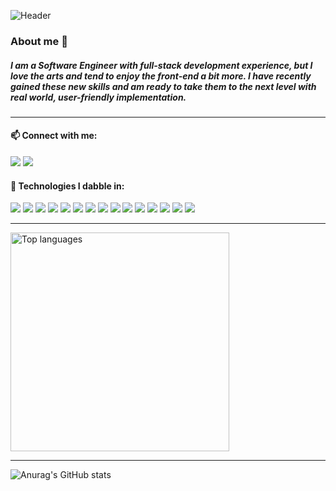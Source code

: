 <img alt="Header" src="assets/header6.gif"></img>


<h3>About me 💃</h3>

<h5>
I am a Software Engineer with full-stack development experience, but I love the arts and tend to enjoy the front-end a bit more. I have recently gained these new skills and am ready to take them to the next level with real world, user-friendly implementation.
</h5>

<hr>
<h4>📫 Connect with me:</h4>
<div>
<a href="mailto: priscilla.rojas925@gmail.com"><img src="https://img.icons8.com/nolan/40/gmail.png"/></a>
<a href="https://www.linkedin.com/in/priscillaro/"><img src="https://img.icons8.com/nolan/40/linkedin.png"/></a>
</div>
<h4> 💾 Technologies I dabble in:</h4>
<div>
<img src="https://img.icons8.com/color/50/000000/linux--v2.png"/>
<img src="https://img.icons8.com/color/50/000000/zoom.png"/>
<img src="https://img.icons8.com/color/50/000000/slack-new.png"/>
<img src="https://img.icons8.com/fluency/48/000000/visual-studio-code-2019.png"/>
<img src="https://img.icons8.com/color/50/000000/heroku.png"/>
<img src="https://img.icons8.com/color/50/000000/github--v3.png"/>
<img src="https://img.icons8.com/color/50/000000/git.png"/>
<img src="https://img.icons8.com/color/50/000000/postgreesql.png"/>
<img src="https://img.icons8.com/color/50/000000/python--v2.png"/>
<img src="https://img.icons8.com/color/50/000000/css3.png"/>
<img src="https://img.icons8.com/color/50/000000/html-5--v1.png"/>
<img src="https://img.icons8.com/fluency/48/000000/node-js.png"/>
<img src="https://img.icons8.com/plasticine/50/000000/react.png"/>
<img src="https://img.icons8.com/color/50/000000/javascript--v2.png"/>
<img src="https://img.icons8.com/color/50/000000/bootstrap.png"/>
</div>

<hr>

<a href="https://github.com/prireds174">
  <img align="center" width="350" src="https://github-readme-stats.vercel.app/api/top-langs/?username=prireds174&layout=compact&theme=tokyonight" alt="Top languages" />
</a>

---

![Anurag's GitHub stats](https://github-readme-stats.vercel.app/api?username=prireds174&show_icons=true&theme=tokyonight)
 
